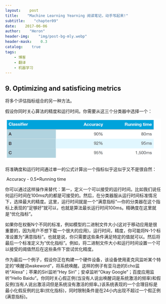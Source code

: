 ```yaml
---
layout:    post
title:    "Machine Learning Yearning 阅读笔记，动手写起来!"
subtitle:    "chapter09"
date:    2017-06-06
author:    "Heron"
header-img:    "img/post-bg-mly.webp"
header-mask:    0.3
catalog:    true
tags:
    - 博客
    - 翻译
    - 机器学习
---
```

## 9. Optimizing and satisficing metrics

将多个评估指标组合的另一种方法。

假设你同时关心算法的精度和运行时间。你需要从这三个分类器中选择一个：

![](/img/mly9-1.png)

将准确度和运行时间通过单一的公式计算出一个指标似乎这似乎又不是很自然：

​                Accuracy - 0.5*Running time

你可以通过这样操作来替代：第一，定义一个可以接受的运行时间。比如我们说任何运行时间在100ms内的都是可接受的。然后，在分类器服从运行时间标准情况下，选择最大的精度。这里，运行时间就是一个“满意指标”—你的分类器在这个指标上表现的“足够好”就可以，也就是算法最长运行时间100ms。精确度在这里就是“优化指标”。

如果你在权衡N个不同的标准，例如模型的二进制文件大小(这对于移动应用是很重要的，因为用户不想下载一个很大的应用)，运行时间，精度，你可能将N-1个标准设置为“满意指标”。也就是说，你只需要这些条件满足特定的值就可以。然后将最后一个标准定义为“优化指标”。例如，将二进制文件大小和运行时间设置一个可以接受的阈值然后在这些条件下尝试优化精度。

作为最后一个例子，假设你正在构建一个硬件设备，该设备使用麦克风监听某个特定的“唤醒词wakeword”，将系统唤醒。这样的例子有亚马逊的Echo监听“Alexa”；苹果的Siri监听“Hey Siri”；安卓监听“Okay Google”；百度应用监听“Hello Baidu”。你同时关心假正例(当没有人说出唤醒词是系统激活的频率)和假反例(当有人说出激活词但是系统没有激活的频率。)该系统表现的一个合理目标是最小化假反例的比率(优化指标)，同时限制条件是在24小内出现不超过一个假正例(满意指标)。

